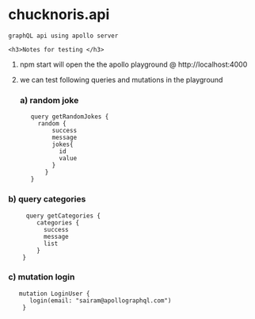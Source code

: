 # chucknoris.api
    graphQL api using apollo server

    <h3>Notes for testing </h3>
1) npm start will open the the apollo playground  @ http://localhost:4000
2) we can test following queries and mutations in the playground
    <h3> a) random joke </h3>
        
          query getRandomJokes {
            random { 
                success
                message
                jokes{
                  id      	      
                  value
                }
              } 
          }
          
  <h3> b) query categories </h3>
      
        
         query getCategories {
            categories {
              success
              message
              list
            }
        }
        
 <h3>  c) mutation login </h3>
       
       mutation LoginUser {
          login(email: "sairam@apollographql.com")
        }
        
       

